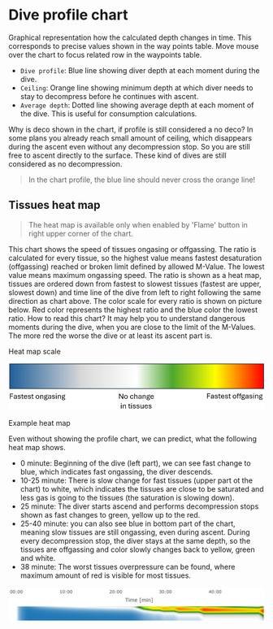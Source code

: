 # Dive profile chart

Graphical representation how the calculated depth changes in time. This corresponds to precise values shown in the way points table. Move mouse over the chart to focus related row in the waypoints table.

* `Dive profile`: Blue line showing diver depth at each moment during the dive.
* `Ceiling`: Orange line showing minimum depth at which diver needs to stay to decompress before he continues with ascent.
* `Average depth`: Dotted line showing average depth at each moment of the dive. This is useful for consumption calculations.

Why is deco shown in the chart, if profile is still considered a no deco?
In some plans you already reach small amount of ceiling, which disappears during the ascent even without any decompression stop. So you are still free to ascent directly to the surface. These kind of dives are still considered as no decompression.

> In the chart profile, the blue line should never cross the orange line!

## Tissues heat map

> The heat map is available only when enabled by 'Flame' button in right upper corner of the chart.

This chart shows the speed of tissues ongasing or offgassing. The ratio is calculated for every tissue,
so the highest value means fastest desaturation (offgassing) reached or broken limit defined by allowed M-Value. The lowest value means maximum ongassing speed.
The ratio is shown as a heat map, tissues are ordered down from fastest to slowest tissues (fastest are upper, slowest down) and time line of the dive from left to right following the same direction as chart above.
The color scale for every ratio is shown on picture below. Red color represents the highest ratio and the blue color the lowest ratio.
How to read this chart? It may help you to understand dangerous moments during the dive, when you are close to the limit of the M-Values. The more red the worse the dive or at least its ascent part is.

Heat map scale

![Heat map scale](./heatmap_scale.png)

Example heat map

Even without showing the profile chart, we can predict, what the following heat map shows. 
* 0 minute: Beginning of the dive (left part), we can see fast change to blue, which indicates fast ongassing, the diver descends.
* 10-25 minute: There is slow change for fast tissues (upper part ot the chart) to white, 
which indicates the tissues are close to be saturated and less gas is going to the tissues (the saturation is slowing down).
* 25 minute: The diver starts ascend and performs decompression stops shown as fast changes to green, yellow up to the red.
* 25-40 minute: you can also see blue in bottom part of the chart, meaning slow tissues are still ongassing, even during ascent.
During every decompression stop, the diver stays at the same depth, so the tissues are offgassing and color slowly changes back to yellow, green and white.
* 38 minute: The worst tissues overpressure can be found, where maximum amount of red is visible for most tissues. 

![Example heat map](./example_heatmap.png)
